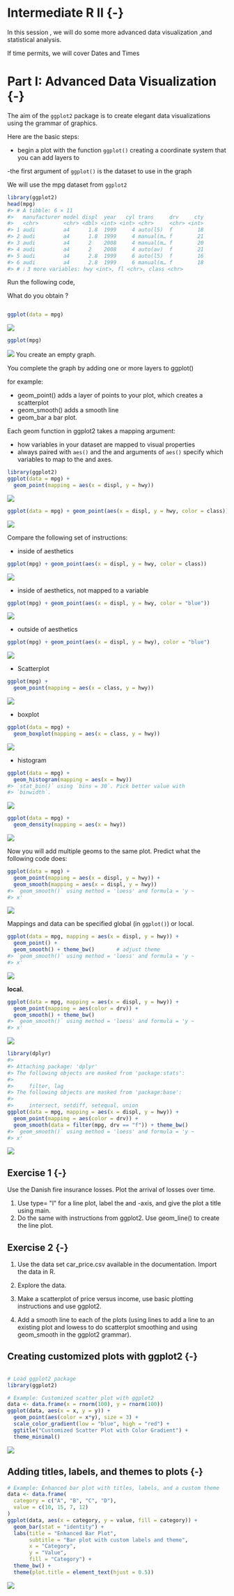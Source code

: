 
# Intermediate R II {-}

In this session , we will do some more advanced data visualization ,and  statistical analysis. 

If time permits, we will cover Dates and Times

# Part I: Advanced Data Visualization {-}

The aim of the `ggplot2` package is to create elegant data visualizations using the grammar of graphics.

Here are the basic steps:

- begin a plot with the function `ggplot()` creating a coordinate system that you can add layers to

-the first argument of `ggplot()` is the dataset to use in the graph


We will use the mpg dataset from `ggplot2`


```r
library(ggplot2)
head(mpg)
#> # A tibble: 6 × 11
#>   manufacturer model displ  year   cyl trans     drv     cty
#>   <chr>        <chr> <dbl> <int> <int> <chr>     <chr> <int>
#> 1 audi         a4      1.8  1999     4 auto(l5)  f        18
#> 2 audi         a4      1.8  1999     4 manual(m… f        21
#> 3 audi         a4      2    2008     4 manual(m… f        20
#> 4 audi         a4      2    2008     4 auto(av)  f        21
#> 5 audi         a4      2.8  1999     6 auto(l5)  f        16
#> 6 audi         a4      2.8  1999     6 manual(m… f        18
#> # ℹ 3 more variables: hwy <int>, fl <chr>, class <chr>
```

Run the following code, 

What do you obtain ?


```r

ggplot(data = mpg)
```

![](08-Intermediate-R-II-Part1_files/figure-epub3/unnamed-chunk-2-1.png)<!-- -->

```r
ggplot(mpg)
```

![](08-Intermediate-R-II-Part1_files/figure-epub3/unnamed-chunk-2-2.png)<!-- -->
You create an empty graph.

You complete the graph by adding one or more layers to ggplot()

for example:
- geom_point() adds a layer of points to your plot, which creates a scatterplot
- geom_smooth() adds a smooth line
- geom_bar a bar plot.

Each geom function in ggplot2 takes a mapping argument:
- how variables in your dataset are mapped to visual properties
- always paired with `aes()` and the and arguments of `aes()` specify which variables to map to the and axes.


```r
library(ggplot2)
ggplot(data = mpg) + 
  geom_point(mapping = aes(x = displ, y = hwy))
```

![](08-Intermediate-R-II-Part1_files/figure-epub3/unnamed-chunk-3-1.png)<!-- -->


```r
ggplot(data = mpg) + geom_point(aes(x = displ, y = hwy, color = class))
```

![](08-Intermediate-R-II-Part1_files/figure-epub3/unnamed-chunk-4-1.png)<!-- -->

Compare the following set of instructions: 

- inside of aesthetics


```r
ggplot(mpg) + geom_point(aes(x = displ, y = hwy, color = class))
```

![](08-Intermediate-R-II-Part1_files/figure-epub3/unnamed-chunk-5-1.png)<!-- -->

- inside of aesthetics, not mapped to a variable

```r
ggplot(mpg) + geom_point(aes(x = displ, y = hwy, color = "blue"))
```

![](08-Intermediate-R-II-Part1_files/figure-epub3/unnamed-chunk-6-1.png)<!-- -->

- outside of aesthetics


```r
ggplot(mpg) + geom_point(aes(x = displ, y = hwy), color = "blue")
```

![](08-Intermediate-R-II-Part1_files/figure-epub3/unnamed-chunk-7-1.png)<!-- -->

- Scatterplot


```r
ggplot(mpg) + 
  geom_point(mapping = aes(x = class, y = hwy))
```

![](08-Intermediate-R-II-Part1_files/figure-epub3/unnamed-chunk-8-1.png)<!-- -->

- boxplot


```r
ggplot(data = mpg) +
  geom_boxplot(mapping = aes(x = class, y = hwy))
```

![](08-Intermediate-R-II-Part1_files/figure-epub3/unnamed-chunk-9-1.png)<!-- -->

- histogram 


```r
ggplot(data = mpg) +
  geom_histogram(mapping = aes(x = hwy))
#> `stat_bin()` using `bins = 30`. Pick better value with
#> `binwidth`.
```

![](08-Intermediate-R-II-Part1_files/figure-epub3/unnamed-chunk-10-1.png)<!-- -->


```r
ggplot(data = mpg) +
  geom_density(mapping = aes(x = hwy))
```

![](08-Intermediate-R-II-Part1_files/figure-epub3/unnamed-chunk-11-1.png)<!-- -->

Now you will add multiple geoms to the same plot. 
Predict what the following code does:


```r
ggplot(data = mpg) +
  geom_point(mapping = aes(x = displ, y = hwy)) +
  geom_smooth(mapping = aes(x = displ, y = hwy))
#> `geom_smooth()` using method = 'loess' and formula = 'y ~
#> x'
```

![](08-Intermediate-R-II-Part1_files/figure-epub3/unnamed-chunk-12-1.png)<!-- -->

Mappings and data can be specified global (in `ggplot()`) or local.


```r
ggplot(data = mpg, mapping = aes(x = displ, y = hwy)) +
  geom_point() +
  geom_smooth() + theme_bw()       # adjust theme
#> `geom_smooth()` using method = 'loess' and formula = 'y ~
#> x'
```

![](08-Intermediate-R-II-Part1_files/figure-epub3/unnamed-chunk-13-1.png)<!-- -->

**local.**

```r
ggplot(data = mpg, mapping = aes(x = displ, y = hwy)) +
  geom_point(mapping = aes(color = drv)) +
  geom_smooth() + theme_bw()
#> `geom_smooth()` using method = 'loess' and formula = 'y ~
#> x'
```

![](08-Intermediate-R-II-Part1_files/figure-epub3/unnamed-chunk-14-1.png)<!-- -->


```r
library(dplyr)
#> 
#> Attaching package: 'dplyr'
#> The following objects are masked from 'package:stats':
#> 
#>     filter, lag
#> The following objects are masked from 'package:base':
#> 
#>     intersect, setdiff, setequal, union
ggplot(data = mpg, mapping = aes(x = displ, y = hwy)) +
  geom_point(mapping = aes(color = drv)) +
  geom_smooth(data = filter(mpg, drv == "f")) + theme_bw()
#> `geom_smooth()` using method = 'loess' and formula = 'y ~
#> x'
```

![](08-Intermediate-R-II-Part1_files/figure-epub3/unnamed-chunk-15-1.png)<!-- -->

## Exercise 1 {-}

Use the Danish fire insurance losses. Plot the arrival of losses over time.

1. Use type= "l" for a line plot, label the and -axis, and give the plot a title using main.
2. Do the same with instructions from ggplot2. Use geom_line() to create the line plot.

## Exercise 2 {-}

1. Use the data set car_price.csv available in the documentation. Import the data in R.

2. Explore the data.

3. Make a scatterplot of price versus income, use basic plotting instructions
and use ggplot2.

4. Add a smooth line to each of the plots (using lines to add a line to an existing plot and lowess to do scatterplot smoothing and using geom_smooth in the ggplot2 grammar).



## Creating customized plots with ggplot2 {-}

```r

# Load ggplot2 package
library(ggplot2)

# Example: Customized scatter plot with ggplot2
data <- data.frame(x = rnorm(100), y = rnorm(100))
ggplot(data, aes(x = x, y = y)) +
  geom_point(aes(color = x*y), size = 3) +
  scale_color_gradient(low = "blue", high = "red") +
  ggtitle("Customized Scatter Plot with Color Gradient") +
  theme_minimal()
```

![](08-Intermediate-R-II-Part1_files/figure-epub3/unnamed-chunk-16-1.png)<!-- -->


## Adding titles, labels, and themes to plots {-}


```r
# Example: Enhanced bar plot with titles, labels, and a custom theme
data <- data.frame(
  category = c("A", "B", "C", "D"),
  value = c(10, 15, 7, 12)
)
ggplot(data, aes(x = category, y = value, fill = category)) +
  geom_bar(stat = "identity") +
  labs(title = "Enhanced Bar Plot",
       subtitle = "Bar plot with custom labels and theme",
       x = "Category",
       y = "Value",
       fill = "Category") +
  theme_bw() +
  theme(plot.title = element_text(hjust = 0.5))
```

![](08-Intermediate-R-II-Part1_files/figure-epub3/unnamed-chunk-17-1.png)<!-- -->

